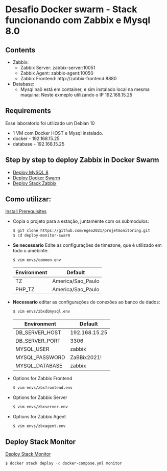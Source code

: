 # Desafio Docker swarm - Stack funcionando com Zabbix e Mysql 8.0

## Contents

- Zabbix:
  - Zabbix Server: zabbix-server:10051
  - Zabbix Agent: zabbix-agent:10050
  - Zabbix Frontend: http://zabbix-frontend:8880
- Database:
  - Mysql naõ está em container, e sim instalado local na mesma maquina: Neste exmeplo utilizando o IP 192.168.15.25
	
## Requirements
Esse laboratorio foi utilizado um Debian 10

- 1 VM com Docker HOST e Mysql instalado.
- docker - 192.168.15.25
- database - 192.168.15.25

 
## Step by step to deploy Zabbix in Docker Swarm

- [Deploy MySQL 8](steps/1_deploy_db_mysql8_debian.md)
- [Deploy Docker Swarm](steps/2_deploy_swarm_debian.md)
- [Deploy Stack Zabbix](steps/4_deploy_stack_monitor.md)

## Como utilizar:

[Install Prerequisites](steps/2_deploy_swarm_debian.md)  

- Copia o projeto para a estação, juntamente com os submodulos:
  ```sh
  $ git clone https://github.com/egeo2021/projetmonitoring.git
  $ cd deploy-monitor-swarm

  ```
- **Se necessario** Edite as configurações de timezone, que é utilizado em todo o amebinte:

  ```sh
  $ vim envs/common.env
  ```

  | Environment      | Default              |
  | ---------------- | -------------------- |
  | TZ               | America/Sao_Paulo    |
  | PHP_TZ           | America/Sao_Paulo    |

  
- **Necessario** editar as configurações de conexões ao banco de dados:

  ```sh
  $ vim envs/zbxdbmysql.env
  ```

  | Environment      | Default              |
  | ---------------- | -------------------- |
  | DB_SERVER_HOST   | 192.168.15.25        |
  | DB_SERVER_PORT   | 3306                 |
  | MYSQL_USER       | zabbix               |
  | MYSQL_PASSWORD   | ZaBBix2021!          |
  | MYSQL_DATABASE   | zabbix               |

- Options for Zabbix Frontend
  ```sh
  $ vim envs/zbxfrontend.env
  ```
 
- Options for Zabbix Server
  ```sh
  $ vim envs/zbxserver.env
  ```

- Options for Zabbix Agent
  ```sh
  $ vim envs/zbxagent.env
  ```

## Deploy Stack Monitor

[Deploy Stack Monitor](steps/4_deploy_stack_monitor.md)
  ```sh  
  $ docker stack deploy -c docker-compose.yml monitor
  ```
